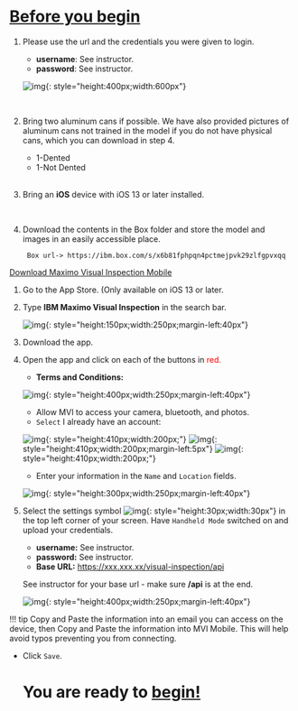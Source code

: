 


<h1><u>Before you begin</u></h1>


1. Please use the url and the credentials you were given to login.

    - <b>username</b>: See instructor.
    - <b>password</b>: See instructor.


    ![img](/img/mvi_saas/img-prereqs/loginscreen.png){: style="height:400px;width:600px"}


     <br>

2. Bring two aluminum cans if possible. We have also provided pictures of aluminum cans not trained in the model if you do not have physical cans, which you can download in step 4.
    - 1-Dented
    - 1-Not Dented


    <br>

3. Bring an <b>iOS</b> device with iOS 13 or later installed.

    <br>

4. Download the contents in the Box folder and store the model and images in an easily accessible place. 

        Box url-> https://ibm.box.com/s/x6b81fphpqn4pctmejpvk29zlfgpvxqq


<u> Download Maximo Visual Inspection Mobile </u>

1. Go to the App Store. (Only available on iOS 13 or later.          
2. Type <b>IBM Maximo Visual Inspection</b> in the search bar.

    ![img](/img/mvi_saas/img-prereqs/newappUI.png){: style="height:150px;width:250px;margin-left:40px"}



3. Download the app. 



4. Open the app and click on each of the buttons in <span style="color:red">red.</span> 



    - <b>Terms and Conditions:</b>

    ![img](/img/mvi_saas/img-prereqs/termsNconditions.jpeg){: style="height:400px;width:250px;margin-left:40px"}

    - Allow MVI to access your camera, bluetooth, and photos.
    -  `Select` I already have an account:

    ![img](/img/mvi_saas/img-prereqs/cameraA.png){: style="height:410px;width:200px;"}
    ![img](/img/mvi_saas/img-prereqs/bluetoothA.png){: style="height:410px;width:200px;margin-left:5px"}
    ![img](/img/mvi_saas/img-prereqs/photoAccess.png){: style="height:410px;width:200px;"}

    - Enter your information in the `Name` and `Location` fields.

    ![img](/img/mvi_saas/img-prereqs/nameLocation.jpeg){: style="height:300px;width:250px;margin-left:40px"}

5. Select the settings symbol ![img](/img/mvi_saas/img-prereqs/setting.jpg){: style="height:30px;width:30px"} in the top left corner of your screen. Have `Handheld Mode` switched on and upload your credentials. 
    - <b>username:</b> See instructor.
    - <b>password:</b> See instructor.
    - <b>Base URL:</b> https://xxx.xxx.xx/visual-inspection/api 
    <p>See instructor for your base url - make sure <b>/api</b> is at the end.</p>

    ![img](/img/mvi_saas/img-prereqs/loginSettings.png){: style="height:400px;width:250px;margin-left:40px"}
    
!!! tip
    Copy and Paste the information into an email you can access on the device, then Copy and Paste the information into MVI Mobile.  This will help avoid typos preventing you from connecting.

- Click `Save`.

    <h1>You are ready to <u>begin!</u></h1>




